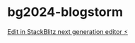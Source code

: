 # bg2024-blogstorm

[Edit in StackBlitz next generation editor ⚡️](https://stackblitz.com/~/github.com/lebtiga/bg2024-blogstorm)